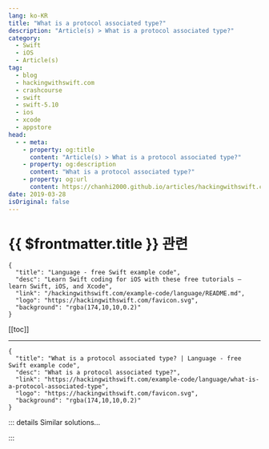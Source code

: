 ```yaml
---
lang: ko-KR
title: "What is a protocol associated type?"
description: "Article(s) > What is a protocol associated type?"
category:
  - Swift
  - iOS
  - Article(s)
tag: 
  - blog
  - hackingwithswift.com
  - crashcourse
  - swift
  - swift-5.10
  - ios
  - xcode
  - appstore
head:
  - - meta:
    - property: og:title
      content: "Article(s) > What is a protocol associated type?"
    - property: og:description
      content: "What is a protocol associated type?"
    - property: og:url
      content: https://chanhi2000.github.io/articles/hackingwithswift.com/example-code/language/what-is-a-protocol-associated-type.html
date: 2019-03-28
isOriginal: false
---
```


# {{ $frontmatter.title }} 관련

```component VPCard
{
  "title": "Language - free Swift example code",
  "desc": "Learn Swift coding for iOS with these free tutorials – learn Swift, iOS, and Xcode",
  "link": "/hackingwithswift.com/example-code/language/README.md",
  "logo": "https://hackingwithswift.com/favicon.svg",
  "background": "rgba(174,10,10,0.2)"
}
```

[[toc]]

---

```component VPCard
{
  "title": "What is a protocol associated type? | Language - free Swift example code",
  "desc": "What is a protocol associated type?",
  "link": "https://hackingwithswift.com/example-code/language/what-is-a-protocol-associated-type",
  "logo": "https://hackingwithswift.com/favicon.svg",
  "background": "rgba(174,10,10,0.2)"
}
```

<!-- TODO: 작성 -->

<!-- 
Associated types are a powerful way of making protocols generic, but they can be a bit confusing at first. In essence, they mark holes in protocols that must be filled by whatever types conform to those protocols.

Let’s start with a simple example: an `ItemStoring` protocol that can store items in an array. What *type* those items are depends on whatever conforms to the protocol, but we can still use them inside the protocol and any extensions.

Here’s the basic protocol:

```swift
protocol ItemStoring {
    associatedtype DataType

    var items: [DataType] { get set}
    mutating func add(item: DataType)
}
```

As you can see, it requires that conforming types provide an `items` array that holds an array of whatever is used to fill the `DataType` hole, and also a mutating method to add items of that type.

That mutating method is probably going to be the same for all conforming types, so we can write a protocol extension that provides a default implementation:

```swift
extension ItemStoring {
    mutating func add(item: DataType) {
        items.append(item)
    }
}
```

Finally we can create a `NameDatabase` struct that conforms to the `ItemStoring` protocol like this:

```swift
struct NameDatabase: ItemStoring {
    var items = [String]()
}
```

Swift is smart enough to realize that `String` is being used to fill the hole in the associated type, because the `items` array must be whatever `DataType` is.

That’s all the code written, so you can go ahead and use `NameDatabase`:

```swift
var names = NameDatabase()
names.add(item: "James")
names.add(item: "Jess")
```

-->

::: details Similar solutions…

<!--
/example-code/language/how-to-fix-the-error-protocol-can-only-be-used-as-a-generic-constraint-because-it-has-self-or-associated-type-requirements">How to fix the error “protocol can only be used as a generic constraint because it has Self or associated type requirements” 
/example-code/language/how-to-constrain-a-protocol-associated-type">How to constrain a protocol associated type 
/quick-start/swiftui/how-to-fix-protocol-view-can-only-be-used-as-a-generic-constraint-because-it-has-self-or-associated-type-requirements">How to fix “Protocol 'View' can only be used as a generic constraint because it has Self or associated type requirements” 
/example-code/language/how-to-add-associated-values-to-enums">How to add associated values to enums 
/quick-start/swiftui/how-to-fix-function-declares-an-opaque-return-type-but-has-no-return-statements-in-its-body-from-which-to-infer-an-underlying-ty">How to fix “Function declares an opaque return type, but has no return statements in its body from which to infer an underlying type”</a>
-->

:::

